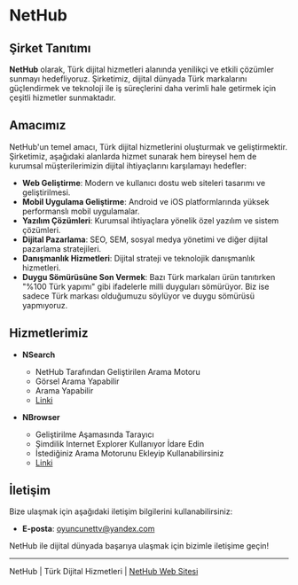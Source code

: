 # NetHub

## Şirket Tanıtımı

**NetHub** olarak, Türk dijital hizmetleri alanında yenilikçi ve etkili çözümler sunmayı hedefliyoruz. Şirketimiz, dijital dünyada Türk markalarını güçlendirmek ve teknoloji ile iş süreçlerini daha verimli hale getirmek için çeşitli hizmetler sunmaktadır.

## Amacımız

NetHub'un temel amacı, Türk dijital hizmetlerini oluşturmak ve geliştirmektir. Şirketimiz, aşağıdaki alanlarda hizmet sunarak hem bireysel hem de kurumsal müşterilerimizin dijital ihtiyaçlarını karşılamayı hedefler:

- **Web Geliştirme**: Modern ve kullanıcı dostu web siteleri tasarımı ve geliştirilmesi.
- **Mobil Uygulama Geliştirme**: Android ve iOS platformlarında yüksek performanslı mobil uygulamalar.
- **Yazılım Çözümleri**: Kurumsal ihtiyaçlara yönelik özel yazılım ve sistem çözümleri.
- **Dijital Pazarlama**: SEO, SEM, sosyal medya yönetimi ve diğer dijital pazarlama stratejileri.
- **Danışmanlık Hizmetleri**: Dijital strateji ve teknolojik danışmanlık hizmetleri.
- **Duygu Sömürüsüne Son Vermek**: Bazı Türk markaları ürün tanıtırken "%100 Türk yapımı" gibi ifadelerle milli duyguları sömürüyor. Biz ise sadece Türk markası olduğumuzu söylüyor ve duygu sömürüsü yapmıyoruz.

## Hizmetlerimiz

- **NSearch**
  - NetHub Tarafından Geliştirilen Arama Motoru
  - Görsel Arama Yapabilir
  - Arama Yapabilir
  - [Linki](https://oyuncunettv.github.io/nethub/nsearch.html)

- **NBrowser**
  - Geliştirilme Aşamasında Tarayıcı
  - Şimdilik Internet Explorer Kullanıyor İdare Edin
  - İstediğiniz Arama Motorunu Ekleyip Kullanabilirsiniz
  - [Linki](https://oyuncunettv.github.io/nethub/nbrowser.html)

## İletişim

Bize ulaşmak için aşağıdaki iletişim bilgilerini kullanabilirsiniz:

- **E-posta**: oyuncunettv@yandex.com

NetHub ile dijital dünyada başarıya ulaşmak için bizimle iletişime geçin!

---

NetHub | Türk Dijital Hizmetleri | [NetHub Web Sitesi](https://oyuncunettv.github.io/nethub/index.html)
